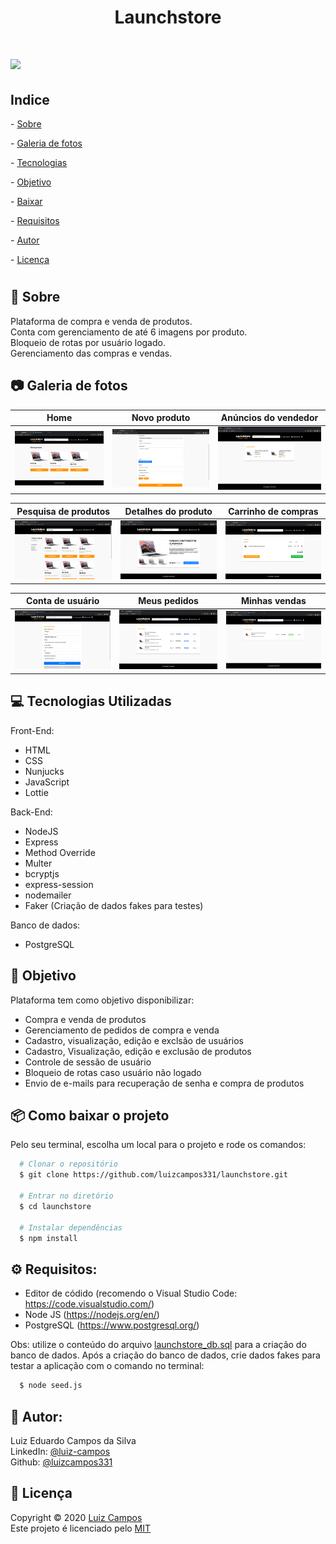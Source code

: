 <h1 align="center">Launchstore</h1>

<h1>
  <img src="public/assets/demo.gif">
</h1>

## Indice
<p>
  <p>- <a href="#bookmark-sobre">Sobre</a></p>
  <p>- <a href="#camera-galeria-de-fotos">Galeria de fotos</a></p> 
  <p>- <a href="#computer-tecnologias-utilizadas">Tecnologias</a></p>
  <p>- <a href="#dart-objetivo">Objetivo</a></p>
  <p>- <a href="#package-como-baixar-o-projeto">Baixar</a></p>
  <p>- <a href="#gear-requisitos">Requisitos</a></p>
  <p>- <a href="#bust_in_silhouette-autor">Autor</a></p>
  <p>- <a href="#pencil-licença">Licença</a></p>
</p>

<h1></h1>

## :bookmark: Sobre
Plataforma de compra e venda de produtos.</br>
Conta com gerenciamento de até 6 imagens por produto.</br>
Bloqueio de rotas por usuário logado.</br>
Gerenciamento das compras e vendas.<br>

## :camera: Galeria de fotos

Home                       |  Novo produto             |  Anúncios do vendedor
:-------------------------:|:-------------------------:|:-------------------------:
![](public/assets/home.png)  |  ![](public/assets/create.png)  |  ![](public/assets/list-seller.png)

Pesquisa de produtos       |  Detalhes do produto      |  Carrinho de compras
:-------------------------:|:-------------------------:|:-------------------------:
![](public/assets/search.png)  |  ![](public/assets/details.png)  |  ![](public/assets/cart.png)

Conta de usuário           |  Meus pedidos             |  Minhas vendas
:-------------------------:|:-------------------------:|:-------------------------:
![](public/assets/account.png)  |  ![](public/assets/buy.png)  |  ![](public/assets/sales.png)

## :computer: Tecnologias Utilizadas
Front-End:
- HTML
- CSS
- Nunjucks
- JavaScript
- Lottie

Back-End:
- NodeJS
- Express
- Method Override
- Multer
- bcryptjs
- express-session
- nodemailer
- Faker (Criação de dados fakes para testes)

Banco de dados:
- PostgreSQL

## :dart: Objetivo
Plataforma tem como objetivo disponibilizar:
- Compra e venda de produtos
- Gerenciamento de pedidos de compra e venda
- Cadastro, visualização, edição e exclsão de usuários
- Cadastro, Visualização, edição e exclusão de produtos
- Controle de sessão de usuário
- Bloqueio de rotas caso usuário não logado
- Envio de e-mails para recuperação de senha e compra de produtos

## :package: Como baixar o projeto
Pelo seu terminal, escolha um local para o projeto e rode os comandos:
```bash
  # Clonar o repositório
  $ git clone https://github.com/luizcampos331/launchstore.git

  # Entrar no diretório
  $ cd launchstore

  # Instalar dependências
  $ npm install

```

## :gear: Requisitos:
- Editor de códido (recomendo o Visual Studio Code: https://code.visualstudio.com/)
- Node JS (https://nodejs.org/en/)
- PostgreSQL (https://www.postgresql.org/)

Obs: utilize o conteúdo do arquivo <a href="launchstore_db.sql">launchstore_db.sql</a> para a criação do banco de dados. Após a criação do banco de dados, crie dados fakes para testar a aplicação com o comando no terminal:
```bash
  $ node seed.js
```

## :bust_in_silhouette: Autor:
Luiz Eduardo Campos da Silva</br>
LinkedIn: <a href="https://www.linkedin.com/in/luiz-campos">@luiz-campos</a></br>
Github: <a href="https://www.github.com/luizcampos331">@luizcampos331</a>

## :pencil: Licença
Copyright © 2020 <a href="https://www.github.com/luizcampos331">Luiz Campos</a></br>
Este projeto é licenciado pelo <a href="LICENSE">MIT</a>
